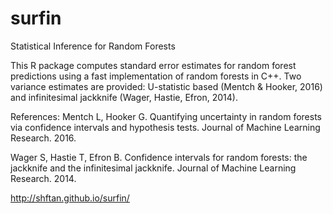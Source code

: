 # surfin
Statistical Inference for Random Forests

This R package computes standard error estimates for random forest predictions using a fast implementation of random forests in C++. Two variance estimates are provided: U-statistic based (Mentch & Hooker, 2016) and infinitesimal jackknife (Wager, Hastie, Efron, 2014).

References:
Mentch L, Hooker G. Quantifying uncertainty in random forests via confidence intervals and hypothesis tests. Journal of Machine Learning Research. 2016.

Wager S, Hastie T, Efron B. Confidence intervals for random forests: the jackknife and the infinitesimal jackknife. Journal of Machine Learning Research. 2014.

http://shftan.github.io/surfin/
